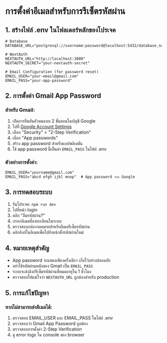 # การตั้งค่าอีเมลสำหรับการรีเซ็ตรหัสผ่าน

## 1. สร้างไฟล์ .env ในโฟลเดอร์หลักของโปรเจค

```env
# Database
DATABASE_URL="postgresql://username:password@localhost:5432/database_name"

# NextAuth
NEXTAUTH_URL="http://localhost:3000"
NEXTAUTH_SECRET="your-nextauth-secret"

# Email Configuration (for password reset)
EMAIL_USER="your-email@gmail.com"
EMAIL_PASS="your-app-password"
```

## 2. การตั้งค่า Gmail App Password

### สำหรับ Gmail:
1. เปิดการยืนยันตัวตนแบบ 2 ขั้นตอนในบัญชี Google
2. ไปที่ [Google Account Settings](https://myaccount.google.com/)
3. เลือก "Security" > "2-Step Verification"
4. เลือก "App passwords"
5. สร้าง app password สำหรับแอปพลิเคชัน
6. ใช้ app password นี้เป็นค่า `EMAIL_PASS` ในไฟล์ .env

### ตัวอย่างการตั้งค่า:
```env
EMAIL_USER="yourname@gmail.com"
EMAIL_PASS="abcd efgh ijkl mnop"  # App password จาก Google
```

## 3. การทดสอบระบบ

1. รันโปรเจค: `npm run dev`
2. ไปที่หน้า login
3. คลิก "ลืมรหัสผ่าน?"
4. กรอกอีเมลที่ลงทะเบียนในระบบ
5. ตรวจสอบกล่องจดหมายสำหรับอีเมลรีเซ็ตรหัสผ่าน
6. คลิกลิงก์ในอีเมลเพื่อไปยังหน้าตั้งรหัสผ่านใหม่

## 4. หมายเหตุสำคัญ

- App password จะแสดงเพียงครั้งเดียว เก็บไว้อย่างปลอดภัย
- อย่าใช้รหัสผ่านหลักของ Gmail เป็น `EMAIL_PASS`
- ระบบจะส่งลิงก์รีเซ็ตรหัสผ่านที่หมดอายุใน 1 ชั่วโมง
- ตรวจสอบให้แน่ใจว่า `NEXTAUTH_URL` ถูกต้องสำหรับ production

## 5. การแก้ไขปัญหา

### หากไม่สามารถส่งอีเมลได้:
1. ตรวจสอบ EMAIL_USER และ EMAIL_PASS ในไฟล์ .env
2. ตรวจสอบว่า Gmail App Password ถูกต้อง
3. ตรวจสอบการตั้งค่า 2-Step Verification
4. ดู error logs ใน console ของ browser



